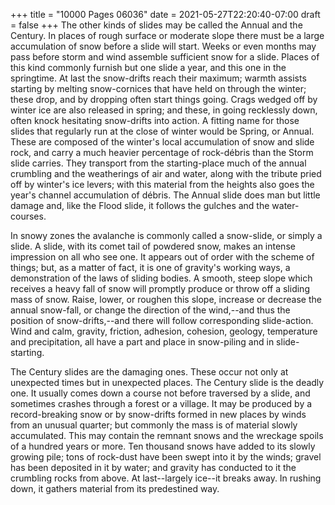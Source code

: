 +++
title = "10000 Pages 06036"
date = 2021-05-27T22:20:40-07:00
draft = false
+++
The other kinds of slides may be called the Annual and the Century. In places of rough surface or moderate slope there must be a large accumulation of snow before a slide will start. Weeks or even months may pass before storm and wind assemble sufficient snow for a slide. Places of this kind commonly furnish but one slide a year, and this one in the springtime. At last the snow-drifts reach their maximum; warmth assists starting by melting snow-cornices that have held on through the winter; these drop, and by dropping often start things going. Crags wedged off by winter ice are also released in spring; and these, in going recklessly down, often knock hesitating snow-drifts into action. A fitting name for those slides that regularly run at the close of winter would be Spring, or Annual. These are composed of the winter's local accumulation of snow and slide rock, and carry a much heavier percentage of rock-débris than the Storm slide carries. They transport from the starting-place much of the annual crumbling and the weatherings of air and water, along with the tribute pried off by winter's ice levers; with this material from the heights also goes the year's channel accumulation of débris. The Annual slide does man but little damage and, like the Flood slide, it follows the gulches and the water-courses.

In snowy zones the avalanche is commonly called a snow-slide, or simply a slide. A slide, with its comet tail of powdered snow, makes an intense impression on all who see one. It appears out of order with the scheme of things; but, as a matter of fact, it is one of gravity's working ways, a demonstration of the laws of sliding bodies. A smooth, steep slope which receives a heavy fall of snow will promptly produce or throw off a sliding mass of snow. Raise, lower, or roughen this slope, increase or decrease the annual snow-fall, or change the direction of the wind,--and thus the position of snow-drifts,--and there will follow corresponding slide-action. Wind and calm, gravity, friction, adhesion, cohesion, geology, temperature and precipitation, all have a part and place in snow-piling and in slide-starting.

The Century slides are the damaging ones. These occur not only at unexpected times but in unexpected places. The Century slide is the deadly one. It usually comes down a course not before traversed by a slide, and sometimes crashes through a forest or a village. It may be produced by a record-breaking snow or by snow-drifts formed in new places by winds from an unusual quarter; but commonly the mass is of material slowly accumulated. This may contain the remnant snows and the wreckage spoils of a hundred years or more. Ten thousand snows have added to its slowly growing pile; tons of rock-dust have been swept into it by the winds; gravel has been deposited in it by water; and gravity has conducted to it the crumbling rocks from above. At last--largely ice--it breaks away. In rushing down, it gathers material from its predestined way.

